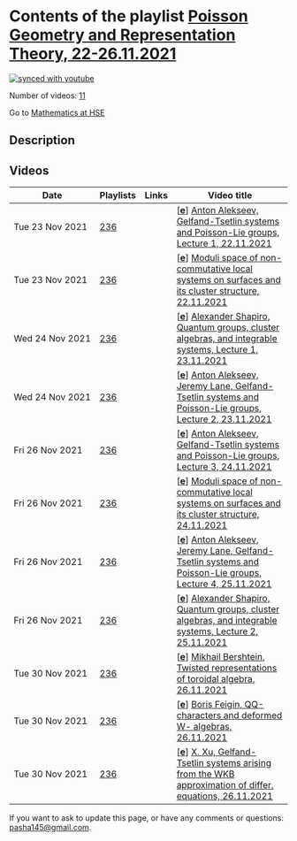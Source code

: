 # Contents of the playlist [Poisson Geometry and Representation Theory, 22-26.11.2021](https://www.youtube.com/playlist?list=PLq3E5oubNNoBkknnKuwKTtLxwl3psp-Sy)

[![synced with youtube](https://img.shields.io/github/last-commit/mathphysschool/mathphysschool.github.io/autoupdate1?label=synced%20with%20youtube)](https://github.com/mathphysschool/mathphysschool.github.io/commits/autoupdate1)

Number of videos: [11](#videos)

Go to [Mathematics at HSE](../README.md)

## Description



## Videos

|Date|Playlists|Links|Video title|
|---|---|---|---|
| Tue&nbsp;23&nbsp;Nov&nbsp;2021 | [236](../playlists/236 "Poisson Geometry and Representation Theory, 22-26.11.2021") |  | [[**e**](https://studio.youtube.com/video/bVICO6kQL9Q/edit "Edit")] [Anton Alekseev, Gelfand-Tsetlin systems and Poisson-Lie groups, Lecture 1, 22.11.2021](https://www.youtube.com/watch?v=bVICO6kQL9Q&list=PLq3E5oubNNoBkknnKuwKTtLxwl3psp-Sy "Anton Alekseev (University of Geneva, Switzerland), Gelfand-Tsetlin systems and Poisson-Lie groups, 22.11.2021&#013;&#013;Online school and international conference Poisson Geometry and Representation Theory 2021") |
| Tue&nbsp;23&nbsp;Nov&nbsp;2021 | [236](../playlists/236 "Poisson Geometry and Representation Theory, 22-26.11.2021") |  | [[**e**](https://studio.youtube.com/video/F8X-Qh6o55k/edit "Edit")] [Moduli space of non-commutative local systems on surfaces and its cluster structure, 22.11.2021](https://www.youtube.com/watch?v=F8X-Qh6o55k&list=PLq3E5oubNNoBkknnKuwKTtLxwl3psp-Sy "Alexander Goncharov (Yale University, USA), Moduli space of non-commutative local systems on surfaces and its cluster structure, Lecture 1, 22.11.2021&#013;&#013;Online school and international conference Poisson Geometry and Representation Theory 2021") |
| Wed&nbsp;24&nbsp;Nov&nbsp;2021 | [236](../playlists/236 "Poisson Geometry and Representation Theory, 22-26.11.2021") |  | [[**e**](https://studio.youtube.com/video/sLURDSPmuek/edit "Edit")] [Alexander Shapiro, Quantum groups, cluster algebras, and integrable systems, Lecture 1, 23.11.2021](https://www.youtube.com/watch?v=sLURDSPmuek&list=PLq3E5oubNNoBkknnKuwKTtLxwl3psp-Sy "Alexander Shapiro (University of Edinburgh, UK), Quantum groups, cluster algebras, and integrable systems, 23.11.2021&#013;&#013;Online school and international conference Poisson Geometry and Representation Theory 2021") |
| Wed&nbsp;24&nbsp;Nov&nbsp;2021 | [236](../playlists/236 "Poisson Geometry and Representation Theory, 22-26.11.2021") |  | [[**e**](https://studio.youtube.com/video/CsvXHb6Eihc/edit "Edit")] [Anton Alekseev, Jeremy Lane, Gelfand-Tsetlin systems and Poisson-Lie groups, Lecture 2, 23.11.2021](https://www.youtube.com/watch?v=CsvXHb6Eihc&list=PLq3E5oubNNoBkknnKuwKTtLxwl3psp-Sy "Anton Alekseev (University of Geneva, Switzerland), Jeremy Lane (McMaster University, Canada), Gelfand-Tsetlin systems and Poisson-Lie groups, 23.11.2021&#013;&#013;Online school and international conference Poisson Geometry and Representation Theory 2021") |
| Fri&nbsp;26&nbsp;Nov&nbsp;2021 | [236](../playlists/236 "Poisson Geometry and Representation Theory, 22-26.11.2021") |  | [[**e**](https://studio.youtube.com/video/LF0CczeqFkw/edit "Edit")] [Anton Alekseev, Gelfand-Tsetlin systems and Poisson-Lie groups, Lecture 3, 24.11.2021](https://www.youtube.com/watch?v=LF0CczeqFkw&list=PLq3E5oubNNoBkknnKuwKTtLxwl3psp-Sy "Anton Alekseev (University of Geneva, Switzerland), Jeremy Lane (McMaster University, Canada), Gelfand-Tsetlin systems and Poisson-Lie groups, 24.11.2021&#013;&#013;Online school and international conference Poisson Geometry and Representation Theory 2021") |
| Fri&nbsp;26&nbsp;Nov&nbsp;2021 | [236](../playlists/236 "Poisson Geometry and Representation Theory, 22-26.11.2021") |  | [[**e**](https://studio.youtube.com/video/U1KDe76Pp5s/edit "Edit")] [Moduli space of non-commutative local systems on surfaces and its cluster structure, 24.11.2021](https://www.youtube.com/watch?v=U1KDe76Pp5s&list=PLq3E5oubNNoBkknnKuwKTtLxwl3psp-Sy "Alexander Goncharov (Yale University, USA), Moduli space of non-commutative local systems on surfaces and its cluster structure, Lecture 2, 24.11.2021&#013;&#013;Online school and international conference Poisson Geometry and Representation Theory 2021") |
| Fri&nbsp;26&nbsp;Nov&nbsp;2021 | [236](../playlists/236 "Poisson Geometry and Representation Theory, 22-26.11.2021") |  | [[**e**](https://studio.youtube.com/video/IdmPnB-MNFs/edit "Edit")] [Anton Alekseev, Jeremy Lane, Gelfand-Tsetlin systems and Poisson-Lie groups, Lecture 4, 25.11.2021](https://www.youtube.com/watch?v=IdmPnB-MNFs&list=PLq3E5oubNNoBkknnKuwKTtLxwl3psp-Sy "Anton Alekseev (University of Geneva, Switzerland), Jeremy Lane (McMaster University, Canada), Gelfand-Tsetlin systems and Poisson-Lie groups, 25.11.2021&#013;&#013;Online school and international conference Poisson Geometry and Representation Theory 2021") |
| Fri&nbsp;26&nbsp;Nov&nbsp;2021 | [236](../playlists/236 "Poisson Geometry and Representation Theory, 22-26.11.2021") |  | [[**e**](https://studio.youtube.com/video/qYG6TwEQs7k/edit "Edit")] [Alexander Shapiro, Quantum groups, cluster algebras, and integrable systems, Lecture 2, 25.11.2021](https://www.youtube.com/watch?v=qYG6TwEQs7k&list=PLq3E5oubNNoBkknnKuwKTtLxwl3psp-Sy "Alexander Shapiro (University of Edinburgh, UK), Quantum groups, cluster algebras, and integrable systems, 25.11.2021&#013;&#013;Online school and international conference Poisson Geometry and Representation Theory 2021") |
| Tue&nbsp;30&nbsp;Nov&nbsp;2021 | [236](../playlists/236 "Poisson Geometry and Representation Theory, 22-26.11.2021") |  | [[**e**](https://studio.youtube.com/video/5d6e4VIyJVY/edit "Edit")] [Mikhail Bershtein, Twisted representations of toroidal algebra, 26.11.2021](https://www.youtube.com/watch?v=5d6e4VIyJVY&list=PLq3E5oubNNoBkknnKuwKTtLxwl3psp-Sy "Mikhail Bershtein (HSE, Russia), Twisted representations of toroidal algebra, 26.11.2021&#013;&#013;Online school and international conference Poisson Geometry and Representation Theory 2021") |
| Tue&nbsp;30&nbsp;Nov&nbsp;2021 | [236](../playlists/236 "Poisson Geometry and Representation Theory, 22-26.11.2021") |  | [[**e**](https://studio.youtube.com/video/mXlVQeStalM/edit "Edit")] [Boris Feigin, QQ-characters and deformed W- algebras, 26.11.2021](https://www.youtube.com/watch?v=mXlVQeStalM&list=PLq3E5oubNNoBkknnKuwKTtLxwl3psp-Sy "Boris Feigin (HSE, Russia), QQ-characters and deformed W-algebras, 26.11.2021&#013;&#013;Online school and international conference Poisson Geometry and Representation Theory 2021") |
| Tue&nbsp;30&nbsp;Nov&nbsp;2021 | [236](../playlists/236 "Poisson Geometry and Representation Theory, 22-26.11.2021") |  | [[**e**](https://studio.youtube.com/video/rHRGQjKdLx0/edit "Edit")] [X. Xu, Gelfand-Tsetlin systems arising from the WKB approximation of differ. equations, 26.11.2021](https://www.youtube.com/watch?v=rHRGQjKdLx0&list=PLq3E5oubNNoBkknnKuwKTtLxwl3psp-Sy "Xiaomeng Xu (Peking University, China), Gelfand-Tsetlin systems arising from the WKB approximation of differential equations, 26.11.2021") |


 If you want to ask to update this page, or have any comments or questions: <pasha145@gmail.com>.